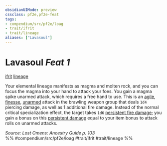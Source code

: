```yaml
---
obsidianUIMode: preview
cssclass: pf2e,pf2e-feat
tags:
- compendium/src/pf2e/loag
- trait/ifrit
- trait/lineage
aliases: ["Lavasoul"]
---
```

# Lavasoul  *Feat 1*  
[ifrit](ifrit-b2.md "Ifrit Ancestry & Heritage Trait")  [lineage](lineage-apg.md "Lineage  Trait")  


Your elemental lineage manifests as magma and molten rock, and you can focus the magma into your hand to attack your foes. You gain a magma spike unarmed attack, which requires a free hand to use. This is an [agile](agile.md "Agile Weapon Trait"), [finesse](finesse.md "Finesse Weapon Trait"), [unarmed](unarmed.md "Unarmed Weapon Trait") attack in the brawling weapon group that deals `1d4` piercing damage, as well as 1 additional fire damage. Instead of the normal critical specialization effect, the target takes `1d6` [persistent fire damage](conditions.md#Persistent%20Damage); you gain a bonus on this [persistent damage](conditions.md#Persistent%20Damage) equal to your item bonus to attack rolls on unarmed attacks.

*Source: Lost Omens: Ancestry Guide p. 103*  
%% #compendium/src/pf2e/loag #trait/ifrit #trait/lineage %%